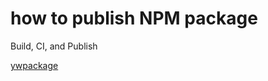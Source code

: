 # how to publish NPM package

Build, CI, and Publish

[ywpackage](https://github.com/wooleejaan/yw-package)

